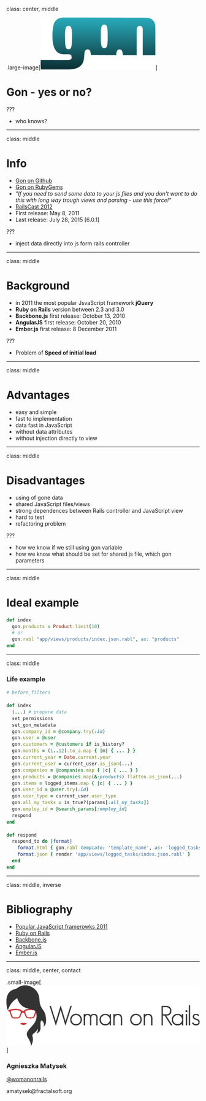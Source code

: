class: center, middle

.large-image[![Leaflet](./images/gon.png)]
# Gon - yes or no?

???

- who knows?

---

class: middle

# Info

- [Gon on Github](https://github.com/gazay/gon)
- [Gon on RubyGems](https://rubygems.org/gems/gon/versions/6.0.1)
- *"If you need to send some data to your js files and you don't want to do this with long way trough views and parsing - use this force!"*
- [RailsCast 2012](http://railscasts.com/episodes/324-passing-data-to-javascript)
- First release: May 8, 2011
- Last release: July 28, 2015 [6.0.1]

???

- inject data directly into js form rails controller

---

class: middle

# Background

- in 2011 the most popular JsvaScript framework **jQuery**
- **Ruby on Rails** version between 2.3 and 3.0
- **Backbone.js** first release: October 13, 2010
- **AngularJS** first release: October 20, 2010
- **Ember.js** first release: 8 December 2011

???

- Problem of **Speed of initial load**

---

class: middle

# Advantages

- easy and simple
- fast to implementation
- data fast in JavaScript
- without data attributes
- without injection directly to view

---

class: middle

# Disadvantages

- using of gone data
- shared JavaScript files/views
- strong dependences between Rails controller and JavaScript view
- hard to test
- refactoring problem

???

- how we know if we still using gon variable
- how we know what should be set for shared js file, which gon parameters

---

class: middle

# Ideal example

```ruby
def index
  gon.products = Product.limit(10)
  # or
  gon.rabl "app/views/products/index.json.rabl", as: "products"
end
```

---

class: middle

### Life example

```ruby
# before_filters

def index
  (...) # prepare data
  set_permissions
  set_gon_metadata
  gon.company_id = @company.try(:id)
  gon.user = @user
  gon.customers = @customers if is_history?
  gon.months = (1..12).to_a.map { |m| { ... } }
  gon.current_year = Date.current.year
  gon.current_user = current_user.as_json(...)
  gon.companies = @companies.map { |c| { ... } }
  gon.products = @companies.map(&:products).flatten.as_json(...)
  gon.items = logged_items.map { |c| { ... } }
  gon.user_id = @user.try(:id)
  gon.user_type = current_user.user_type
  gon.all_my_tasks = is_true?(params[:all_my_tasks])
  gon.employ_id = @search_params[:employ_id]
  respond
end

def respond
  respond_to do |format|
    format.html { gon.rabl template: 'template_name', as: 'logged_tasks' }
    format.json { render 'app/views/logged_tasks/index.json.rabl' }
  end
end
```

---

class: middle, inverse

# Bibliography

- [Popular JavaScript framerowks 2011](http://www.webappers.com/infographics/javascript-frameworks-jquery.html)
- [Ruby on Rails](https://rubygems.org/gems/rails/versions/4.2.6)
- [Backbone.js](https://en.wikipedia.org/wiki/Backbone.js)
- [AngularJS](https://en.wikipedia.org/wiki/AngularJS)
- [Ember.js](https://en.wikipedia.org/wiki/Ember.js)

---

class: middle, center, contact

.small-image[![Womanonrails](./images/womanonrails.png)]
### Agnieszka Matysek
[@womanonrails](https://twitter.com/womanonrails)

amatysek&#064;fractalsoft&#046;org


